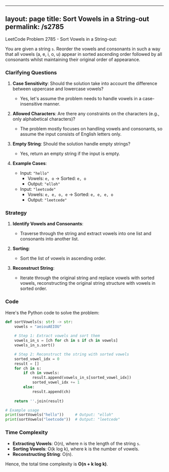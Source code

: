 
---
layout: page
title:  Sort Vowels in a String-out
permalink: /s2785
---

LeetCode Problem 2785 - Sort Vowels in a String-out:

You are given a string `s`. Reorder the vowels and consonants in such a way that all vowels (a, e, i, o, u) appear in sorted ascending order followed by all consonants whilst maintaining their original order of appearance.

### Clarifying Questions

1. **Case Sensitivity**: Should the solution take into account the difference between uppercase and lowercase vowels?
   - Yes, let's assume the problem needs to handle vowels in a case-insensitive manner.
   
2. **Allowed Characters**: Are there any constraints on the characters (e.g., only alphabetical characters)?
   - The problem mostly focuses on handling vowels and consonants, so assume the input consists of English letters only.

3. **Empty String**: Should the solution handle empty strings?
   - Yes, return an empty string if the input is empty.

4. **Example Cases**: 
   - Input: `"hello"`
     - Vowels: `e, o` -> Sorted: `e, o`
     - Output: `"elloh"`
   - Input: `"leetcode"`
     - Vowels: `e, e, o, e` -> Sorted: `e, e, e, o`
     - Output: `"leetcede"`

### Strategy

1. **Identify Vowels and Consonants**:
   - Traverse through the string and extract vowels into one list and consonants into another list.

2. **Sorting**:
   - Sort the list of vowels in ascending order.
   
3. **Reconstruct String**:
   - Iterate through the original string and replace vowels with sorted vowels, reconstructing the original string structure with vowels in sorted order.

### Code

Here's the Python code to solve the problem:

```python
def sortVowels(s: str) -> str:
    vowels = "aeiouAEIOU"
    
    # Step 1: Extract vowels and sort them
    vowels_in_s = [ch for ch in s if ch in vowels]
    vowels_in_s.sort()

    # Step 2: Reconstruct the string with sorted vowels
    sorted_vowel_idx = 0
    result = []
    for ch in s:
        if ch in vowels:
            result.append(vowels_in_s[sorted_vowel_idx])
            sorted_vowel_idx += 1
        else:
            result.append(ch)
    
    return ''.join(result)

# Example usage
print(sortVowels("hello"))     # Output: "elloh"
print(sortVowels("leetcode"))  # Output: "leetcede"
```

### Time Complexity

- **Extracting Vowels**: O(n), where n is the length of the string `s`.
- **Sorting Vowels**: O(k log k), where k is the number of vowels.
- **Reconstructing String**: O(n).

Hence, the total time complexity is **O(n + k log k)**.
